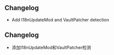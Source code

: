 ## Changelog
- Add I18nUpdateMod and VaultPatcher detection

## Changelog
- 添加I18nUpdateMod和VaultPatcher检测